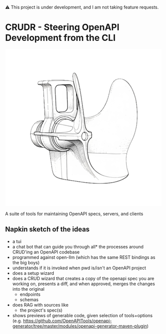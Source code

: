 ⚠️ This project is under development, and I am not taking feature requests.

# CRUDR - Steering OpenAPI Development from the CLI
![crudr logo](./rudder.png)

A suite of tools for maintaining OpenAPI specs, servers, and clients

## Napkin sketch of the ideas
- a tui
- a chat bot that can guide you through all* the processes around CRUD'ing an OpenAPI codebase
- programmed against open-llm (which has the same REST bindings as the big boys)
- understands if it is invoked when pwd is/isn't an OpenAPI project
- does a setup wizard
- does a CRUD wizard that creates a copy of the openapi spec you are working on, presents a diff, and when approved, merges the changes into the original
    - endpoints
    - schemas
- does RAG with sources like
    - the project's spec(s)
- shows previews of generable code, given selection of tools+options (e.g. https://github.com/OpenAPITools/openapi-generator/tree/master/modules/openapi-generator-maven-plugin)
